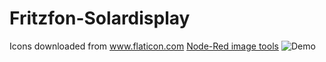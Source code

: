 # Fritzfon-Solardisplay
Icons downloaded from www.flaticon.com
[Node-Red image tools](https://flows.nodered.org/node/node-red-contrib-image-tools)
![Demo](https://github.com/gitmacer/Fritzfon-Solardisplay/raw/main/Demo-Images/Demo.jpg)
